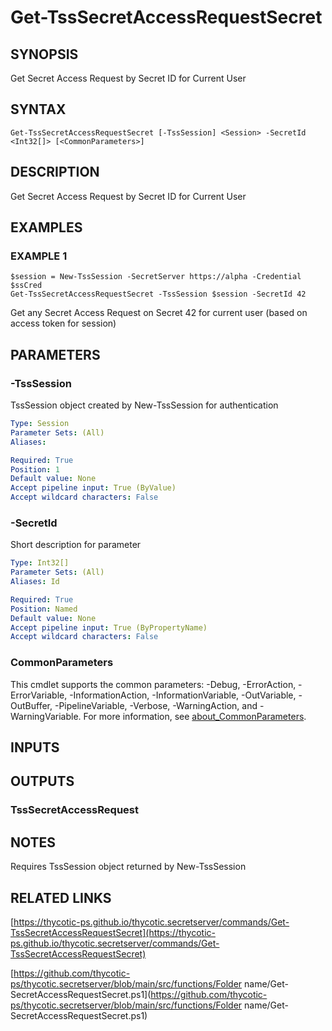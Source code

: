 # Get-TssSecretAccessRequestSecret

## SYNOPSIS
Get Secret Access Request by Secret ID for Current User

## SYNTAX

```
Get-TssSecretAccessRequestSecret [-TssSession] <Session> -SecretId <Int32[]> [<CommonParameters>]
```

## DESCRIPTION
Get Secret Access Request by Secret ID for Current User

## EXAMPLES

### EXAMPLE 1
```
$session = New-TssSession -SecretServer https://alpha -Credential $ssCred
Get-TssSecretAccessRequestSecret -TssSession $session -SecretId 42
```

Get any Secret Access Request on Secret 42 for current user (based on access token for session)

## PARAMETERS

### -TssSession
TssSession object created by New-TssSession for authentication

```yaml
Type: Session
Parameter Sets: (All)
Aliases:

Required: True
Position: 1
Default value: None
Accept pipeline input: True (ByValue)
Accept wildcard characters: False
```

### -SecretId
Short description for parameter

```yaml
Type: Int32[]
Parameter Sets: (All)
Aliases: Id

Required: True
Position: Named
Default value: None
Accept pipeline input: True (ByPropertyName)
Accept wildcard characters: False
```

### CommonParameters
This cmdlet supports the common parameters: -Debug, -ErrorAction, -ErrorVariable, -InformationAction, -InformationVariable, -OutVariable, -OutBuffer, -PipelineVariable, -Verbose, -WarningAction, and -WarningVariable. For more information, see [about_CommonParameters](http://go.microsoft.com/fwlink/?LinkID=113216).

## INPUTS

## OUTPUTS

### TssSecretAccessRequest
## NOTES
Requires TssSession object returned by New-TssSession

## RELATED LINKS

[https://thycotic-ps.github.io/thycotic.secretserver/commands/Get-TssSecretAccessRequestSecret](https://thycotic-ps.github.io/thycotic.secretserver/commands/Get-TssSecretAccessRequestSecret)

[https://github.com/thycotic-ps/thycotic.secretserver/blob/main/src/functions/Folder name/Get-SecretAccessRequestSecret.ps1](https://github.com/thycotic-ps/thycotic.secretserver/blob/main/src/functions/Folder name/Get-SecretAccessRequestSecret.ps1)

